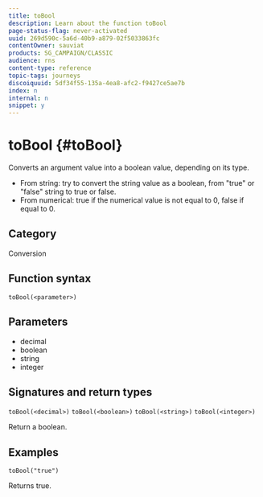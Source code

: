 ```yaml
---
title: toBool
description: Learn about the function toBool
page-status-flag: never-activated
uuid: 269d590c-5a6d-40b9-a879-02f5033863fc
contentOwner: sauviat
products: SG_CAMPAIGN/CLASSIC
audience: rns
content-type: reference
topic-tags: journeys
discoiquuid: 5df34f55-135a-4ea8-afc2-f9427ce5ae7b
index: n
internal: n
snippet: y
---
```


# toBool {#toBool}

Converts an argument value into a boolean value, depending on its type.

* From string: try to convert the string value as a boolean, from "true" or "false" string to true or false.
* From numerical: true if the numerical value is not equal to 0, false if equal to 0.

## Category

Conversion

## Function syntax

`toBool(<parameter>)`

## Parameters

* decimal
* boolean
* string
* integer

## Signatures and return types

`toBool(<decimal>)`
`toBool(<boolean>)`
`toBool(<string>)`
`toBool(<integer>)`

Return a boolean.

## Examples

`toBool("true")`

Returns true.
